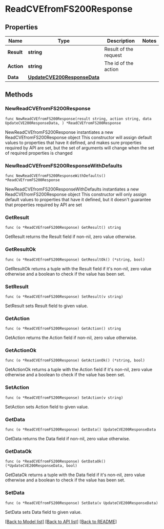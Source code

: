 # ReadCVEfromFS200Response

## Properties

Name | Type | Description | Notes
------------ | ------------- | ------------- | -------------
**Result** | **string** | Result of the request | 
**Action** | **string** | The id of the action | 
**Data** | [**UpdateCVE200ResponseData**](UpdateCVE200ResponseData.md) |  | 

## Methods

### NewReadCVEfromFS200Response

`func NewReadCVEfromFS200Response(result string, action string, data UpdateCVE200ResponseData, ) *ReadCVEfromFS200Response`

NewReadCVEfromFS200Response instantiates a new ReadCVEfromFS200Response object
This constructor will assign default values to properties that have it defined,
and makes sure properties required by API are set, but the set of arguments
will change when the set of required properties is changed

### NewReadCVEfromFS200ResponseWithDefaults

`func NewReadCVEfromFS200ResponseWithDefaults() *ReadCVEfromFS200Response`

NewReadCVEfromFS200ResponseWithDefaults instantiates a new ReadCVEfromFS200Response object
This constructor will only assign default values to properties that have it defined,
but it doesn't guarantee that properties required by API are set

### GetResult

`func (o *ReadCVEfromFS200Response) GetResult() string`

GetResult returns the Result field if non-nil, zero value otherwise.

### GetResultOk

`func (o *ReadCVEfromFS200Response) GetResultOk() (*string, bool)`

GetResultOk returns a tuple with the Result field if it's non-nil, zero value otherwise
and a boolean to check if the value has been set.

### SetResult

`func (o *ReadCVEfromFS200Response) SetResult(v string)`

SetResult sets Result field to given value.


### GetAction

`func (o *ReadCVEfromFS200Response) GetAction() string`

GetAction returns the Action field if non-nil, zero value otherwise.

### GetActionOk

`func (o *ReadCVEfromFS200Response) GetActionOk() (*string, bool)`

GetActionOk returns a tuple with the Action field if it's non-nil, zero value otherwise
and a boolean to check if the value has been set.

### SetAction

`func (o *ReadCVEfromFS200Response) SetAction(v string)`

SetAction sets Action field to given value.


### GetData

`func (o *ReadCVEfromFS200Response) GetData() UpdateCVE200ResponseData`

GetData returns the Data field if non-nil, zero value otherwise.

### GetDataOk

`func (o *ReadCVEfromFS200Response) GetDataOk() (*UpdateCVE200ResponseData, bool)`

GetDataOk returns a tuple with the Data field if it's non-nil, zero value otherwise
and a boolean to check if the value has been set.

### SetData

`func (o *ReadCVEfromFS200Response) SetData(v UpdateCVE200ResponseData)`

SetData sets Data field to given value.



[[Back to Model list]](../README.md#documentation-for-models) [[Back to API list]](../README.md#documentation-for-api-endpoints) [[Back to README]](../README.md)


